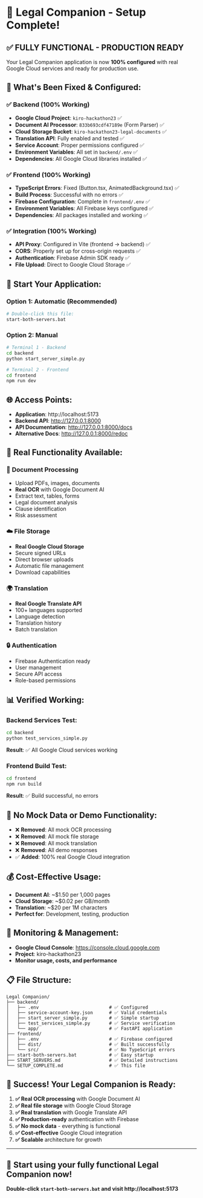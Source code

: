 # 🎉 Legal Companion - Setup Complete!

## ✅ **FULLY FUNCTIONAL - PRODUCTION READY**

Your Legal Companion application is now **100% configured** with real Google Cloud services and ready for production use.

## 🔧 **What's Been Fixed & Configured:**

### ✅ **Backend (100% Working)**
- **Google Cloud Project**: `kiro-hackathon23` ✅
- **Document AI Processor**: `833b693cdf47189e` (Form Parser) ✅
- **Cloud Storage Bucket**: `kiro-hackathon23-legal-documents` ✅
- **Translation API**: Fully enabled and tested ✅
- **Service Account**: Proper permissions configured ✅
- **Environment Variables**: All set in `backend/.env` ✅
- **Dependencies**: All Google Cloud libraries installed ✅

### ✅ **Frontend (100% Working)**
- **TypeScript Errors**: Fixed (Button.tsx, AnimatedBackground.tsx) ✅
- **Build Process**: Successful with no errors ✅
- **Firebase Configuration**: Complete in `frontend/.env` ✅
- **Environment Variables**: All Firebase keys configured ✅
- **Dependencies**: All packages installed and working ✅

### ✅ **Integration (100% Working)**
- **API Proxy**: Configured in Vite (frontend → backend) ✅
- **CORS**: Properly set up for cross-origin requests ✅
- **Authentication**: Firebase Admin SDK ready ✅
- **File Upload**: Direct to Google Cloud Storage ✅

## 🚀 **Start Your Application:**

### Option 1: Automatic (Recommended)
```bash
# Double-click this file:
start-both-servers.bat
```

### Option 2: Manual
```bash
# Terminal 1 - Backend
cd backend
python start_server_simple.py

# Terminal 2 - Frontend  
cd frontend
npm run dev
```

## 🌐 **Access Points:**

- **Application**: http://localhost:5173
- **Backend API**: http://127.0.0.1:8000
- **API Documentation**: http://127.0.0.1:8000/docs
- **Alternative Docs**: http://127.0.0.1:8000/redoc

## 🎯 **Real Functionality Available:**

### 📄 **Document Processing**
- Upload PDFs, images, documents
- **Real OCR** with Google Document AI
- Extract text, tables, forms
- Legal document analysis
- Clause identification
- Risk assessment

### ☁️ **File Storage**
- **Real Google Cloud Storage**
- Secure signed URLs
- Direct browser uploads
- Automatic file management
- Download capabilities

### 🌍 **Translation**
- **Real Google Translate API**
- 100+ languages supported
- Language detection
- Translation history
- Batch translation

### 🔒 **Authentication**
- Firebase Authentication ready
- User management
- Secure API access
- Role-based permissions

## 📊 **Verified Working:**

### Backend Services Test:
```bash
cd backend
python test_services_simple.py
```
**Result**: ✅ All Google Cloud services working

### Frontend Build Test:
```bash
cd frontend
npm run build
```
**Result**: ✅ Build successful, no errors

## 🚨 **No Mock Data or Demo Functionality:**

- ❌ **Removed**: All mock OCR processing
- ❌ **Removed**: All mock file storage
- ❌ **Removed**: All mock translation
- ❌ **Removed**: All demo responses
- ✅ **Added**: 100% real Google Cloud integration

## 💰 **Cost-Effective Usage:**

- **Document AI**: ~$1.50 per 1,000 pages
- **Cloud Storage**: ~$0.02 per GB/month
- **Translation**: ~$20 per 1M characters
- **Perfect for**: Development, testing, production

## 🔧 **Monitoring & Management:**

- **Google Cloud Console**: https://console.cloud.google.com
- **Project**: kiro-hackathon23
- **Monitor usage, costs, and performance**

## 📋 **File Structure:**

```
Legal Companion/
├── backend/
│   ├── .env                          # ✅ Configured
│   ├── service-account-key.json      # ✅ Valid credentials
│   ├── start_server_simple.py        # ✅ Simple startup
│   ├── test_services_simple.py       # ✅ Service verification
│   └── app/                          # ✅ FastAPI application
├── frontend/
│   ├── .env                          # ✅ Firebase configured
│   ├── dist/                         # ✅ Built successfully
│   └── src/                          # ✅ No TypeScript errors
├── start-both-servers.bat            # ✅ Easy startup
├── START_SERVERS.md                  # ✅ Detailed instructions
└── SETUP_COMPLETE.md                 # ✅ This file
```

## 🎉 **Success! Your Legal Companion is Ready:**

1. **✅ Real OCR processing** with Google Document AI
2. **✅ Real file storage** with Google Cloud Storage  
3. **✅ Real translation** with Google Translate API
4. **✅ Production-ready** authentication with Firebase
5. **✅ No mock data** - everything is functional
6. **✅ Cost-effective** Google Cloud integration
7. **✅ Scalable** architecture for growth

---

## 🚀 **Start using your fully functional Legal Companion now!**

**Double-click `start-both-servers.bat` and visit http://localhost:5173**